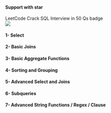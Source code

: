 <h4>Support with star</h4>

LeetCode Crack SQL Interview in 50 Qs badge
<br>
<img src="https://assets.leetcode.com/static_assets/others/Top_SQL_50.png">
<br>
<h4 src='https://leetcode.com/studyplan/top-sql-50/'> 1- Select</h4>
<h4> 2- Basic Joins</h4>
<h4> 3- Basic Aggregate Functions</h4>
<h4> 4- Sorting and Grouping</h4>
<h4> 5- Advanced Select and Joins</h4>
<h4> 6- Subqueries</h4>
<h4> 7- Advanced String Functions / Regex / Clause</h4>
